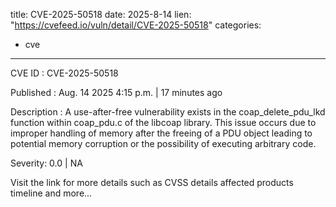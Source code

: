  
title: CVE-2025-50518
date: 2025-8-14
lien: "https://cvefeed.io/vuln/detail/CVE-2025-50518"
categories:
  - cve
---

CVE ID : CVE-2025-50518

Published :  Aug. 14
2025
4:15 p.m. | 17 minutes ago

Description : A use-after-free vulnerability exists in the coap_delete_pdu_lkd function within coap_pdu.c of the libcoap library. This issue occurs due to improper handling of memory after the freeing of a PDU object
leading to potential memory corruption or the possibility of executing arbitrary code.

Severity: 0.0 | NA

Visit the link for more details
such as CVSS details
affected products
timeline
and more...
